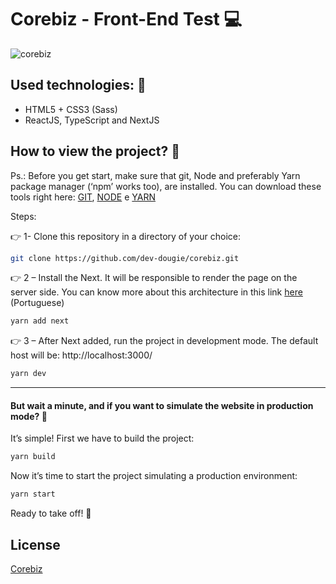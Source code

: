 # Corebiz - Front-End Test 💻

![corebiz](https://user-images.githubusercontent.com/61589484/116228402-9f1f6800-a72b-11eb-812a-c1c1ef124a41.jpg)


## Used technologies: 🔧
<ul>
  <li>HTML5 + CSS3 (Sass)</li>
  <li>ReactJS, TypeScript and NextJS</li>
</ul>

## How to view the project? 👀

Ps.: Before you get start, make sure that git, Node and preferably Yarn package manager (‘npm’ works too), are installed. You can download these tools right here: [GIT](https://git-scm.com/), [NODE](https://nodejs.org/en/) e [YARN](https://yarnpkg.com/cli/install)

Steps:

👉 1- Clone this repository in a directory of your choice:
```bash
git clone https://github.com/dev-dougie/corebiz.git
```

👉 2 – Install the Next. It will be responsible to render the page on the server side. You can know more about this architecture in this link [here](https://medium.com/techbloghotmart/o-que-%C3%A9-server-side-rendering-e-como-usar-na-pr%C3%A1tica-a840d76a6dca) (Portuguese)
```bash
yarn add next
```
👉 3 – After Next added, run the project in development mode. The default host will be: http://localhost:3000/
```bash
yarn dev
```
<hr/>

<h4> But wait a minute, and if you want to simulate the website in production mode? 🤔 </h4>

It’s simple! First we have to build the project:
```bash
yarn build
```
Now it’s time to start the project simulating a production environment:
```bash
yarn start
```
Ready to take off! 🚀

## License
[Corebiz](https://www.corebiz.ag/pt/)

